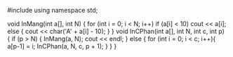 #include <iostream>
using namespace std;

void InMang(int a[], int N)
{
    for (int i = 0; i < N; i++)
        if (a[i] < 10)
            cout << a[i];
        else
        {
            cout << char('A' + a[i] - 10);
        }
}
void InCPhan(int a[], int N, int c, int p)
{
    if (p > N)
    {
        InMang(a, N);
        cout << endl;
    }
    else
    {
        for (int i = 0; i < c; i++){
            a[p-1] = i;
            InCPhan(a, N, c, p + 1);
        }
    }
}
